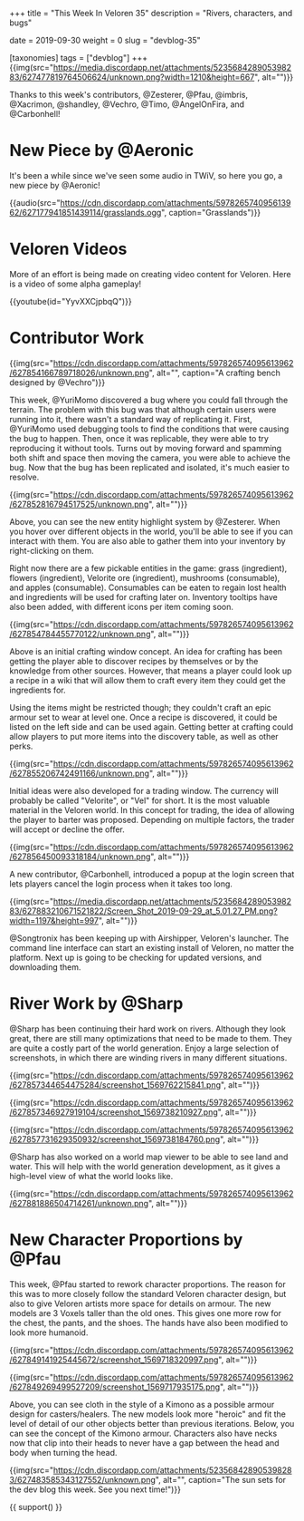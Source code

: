 +++
title = "This Week In Veloren 35"
description = "Rivers, characters, and bugs"

date = 2019-09-30
weight = 0
slug = "devblog-35"

[taxonomies]
tags = ["devblog"]
+++
{{img(src="https://media.discordapp.net/attachments/523568428905398283/627477819764506624/unknown.png?width=1210&height=667", alt="")}}

Thanks to this week's contributors, @Zesterer, @Pfau, @imbris, @Xacrimon, @shandley, @Vechro, @Timo, @AngelOnFira, and @Carbonhell!

# New Piece by @Aeronic

It's been a while since we've seen some audio in TWiV, so here you go, a new piece by @Aeronic!

{{audio(src="https://cdn.discordapp.com/attachments/597826574095613962/627177941851439114/grasslands.ogg", caption="Grasslands")}}

# Veloren Videos

More of an effort is being made on creating video content for Veloren. Here is a video of some alpha gameplay!

{{youtube(id="YyvXXCjpbqQ")}}

# Contributor Work

{{img(src="https://cdn.discordapp.com/attachments/597826574095613962/627854166789718026/unknown.png", alt="", caption="A crafting bench designed by @Vechro")}}

This week, @YuriMomo discovered a bug where you could fall through the terrain. The problem with this bug was that although certain users were running into it, there wasn't a standard way of replicating it. First, @YuriMomo used debugging tools to find the conditions that were causing the bug to happen. Then, once it was replicable, they were able to try reproducing it without tools.
Turns out by moving forward and spamming both shift and space then moving the camera, you were able to achieve the bug. Now that the bug has been replicated and isolated, it's much easier to resolve.

{{img(src="https://cdn.discordapp.com/attachments/597826574095613962/627852816794517525/unknown.png", alt="")}}

Above, you can see the new entity highlight system by @Zesterer. When you hover over different objects in the world, you'll be able to see if you can interact with them. You are also able to gather them into your inventory by right-clicking on them.

Right now there are a few pickable entities in the game: grass (ingredient), flowers (ingredient), Velorite ore (ingredient), mushrooms (consumable), and apples (consumable). Consumables can be eaten to regain lost health and ingredients will be used for crafting later on. Inventory tooltips have also been added, with different icons per item coming soon.

{{img(src="https://cdn.discordapp.com/attachments/597826574095613962/627854784455770122/unknown.png", alt="")}}

Above is an initial crafting window concept. An idea for crafting has been getting the player able to discover recipes by themselves or by the knowledge from other sources. However, that means a player could look up a recipe in a wiki that will allow them to craft every item they could get the ingredients for.

Using the items might be restricted though; they couldn't craft an epic armour set to wear at level one. Once a recipe is discovered, it could be listed on the left side and can be used again. Getting better at crafting could allow players to put more items into the discovery table, as well as other perks.

{{img(src="https://cdn.discordapp.com/attachments/597826574095613962/627855206742491166/unknown.png", alt="")}}

Initial ideas were also developed for a trading window. The currency will probably be called "Velorite", or "Vel" for short. It is the most valuable material in the Veloren world. In this concept for trading, the idea of allowing the player to barter was proposed. Depending on multiple factors, the trader will accept or decline the offer.

{{img(src="https://cdn.discordapp.com/attachments/597826574095613962/627856450093318184/unknown.png", alt="")}}

A new contributor, @Carbonhell, introduced a popup at the login screen that lets players cancel the login process when it takes too long.

{{img(src="https://media.discordapp.net/attachments/523568428905398283/627883210671521822/Screen_Shot_2019-09-29_at_5.01.27_PM.png?width=1197&height=997", alt="")}}

@Songtronix has been keeping up with Airshipper, Veloren's launcher. The command line interface can start an existing install of Veloren, no matter the platform. Next up is going to be checking for updated versions, and downloading them.

# River Work by @Sharp

@Sharp has been continuing their hard work on rivers. Although they look great, there are still many optimizations that need to be made to them. They are quite a costly part of the world generation. Enjoy a large selection of screenshots, in which there are winding rivers in many different situations.

{{img(src="https://cdn.discordapp.com/attachments/597826574095613962/627857344654475284/screenshot_1569762215841.png", alt="")}}

{{img(src="https://cdn.discordapp.com/attachments/597826574095613962/627857346927919104/screenshot_1569738210927.png", alt="")}}

{{img(src="https://cdn.discordapp.com/attachments/597826574095613962/627857731629350932/screenshot_1569738184760.png", alt="")}}

@Sharp has also worked on a world map viewer to be able to see land and water. This will help with the world generation development, as it gives a high-level view of what the world looks like.

{{img(src="https://cdn.discordapp.com/attachments/597826574095613962/627881886504714261/unknown.png", alt="")}}

# New Character Proportions by @Pfau

This week, @Pfau started to rework character proportions. The reason for this was to more closely follow the standard Veloren character design, but also to give Veloren artists more space for details on armour. The new models are 3 Voxels taller than the old ones. This gives one more row for the chest, the pants, and the shoes. The hands have also been modified to look more humanoid.

{{img(src="https://cdn.discordapp.com/attachments/597826574095613962/627849141925445672/screenshot_1569718320997.png", alt="")}}

{{img(src="https://cdn.discordapp.com/attachments/597826574095613962/627849269499527209/screenshot_1569717935175.png", alt="")}}

Above, you can see cloth in the style of a Kimono as a possible armour design for casters/healers. The new models look more "heroic" and fit the level of detail of our other objects better than previous iterations. Below, you can see the concept of the Kimono armour. Characters also have necks now that clip into their heads to never have a gap between the head and body when turning the head.

{{img(src="https://cdn.discordapp.com/attachments/523568428905398283/627483585343127552/unknown.png", alt="", caption="The sun sets for the dev blog this week. See you next time!")}}

{{ support() }}
